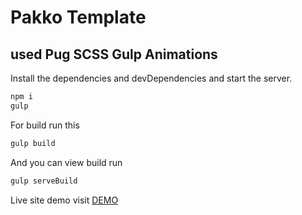 # Pakko Template
## used Pug SCSS Gulp Animations
Install the dependencies and devDependencies and start the server.
```sh
npm i
gulp
```
For build run this
```sh
gulp build
```
And you can view build run
```sh
gulp serveBuild
```
Live site demo visit [DEMO](https://maxlanser.gitlab.io/pakko/)
